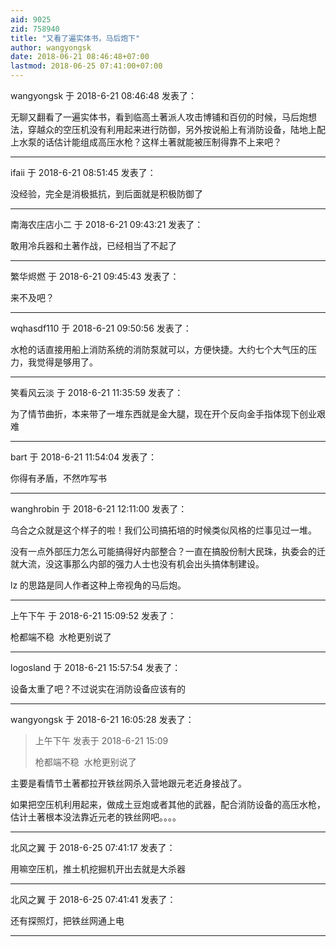```yaml
---
aid: 9025
zid: 758940
title: "又看了遍实体书，马后炮下"
author: wangyongsk
date: 2018-06-21 08:46:48+07:00
lastmod: 2018-06-25 07:41:00+07:00
---
```


wangyongsk 于 2018-6-21 08:46:48 发表了：

无聊又翻看了一遍实体书，看到临高土著派人攻击博铺和百仞的时候，马后炮想法，穿越众的空压机没有利用起来进行防御，另外按说船上有消防设备，陆地上配上水泵的话估计能组成高压水枪？这样土著就能被压制得靠不上来吧？

---

ifaii 于 2018-6-21 08:51:45 发表了：

没经验，完全是消极抵抗，到后面就是积极防御了

---

南海农庄店小二 于 2018-6-21 09:43:21 发表了：

敢用冷兵器和土著作战，已经相当了不起了

---

繁华烬燃 于 2018-6-21 09:45:43 发表了：

来不及吧？

---

wqhasdf110 于 2018-6-21 09:50:56 发表了：

水枪的话直接用船上消防系统的消防泵就可以，方便快捷。大约七个大气压的压力，我觉得是够用了。

---

笑看风云淡 于 2018-6-21 11:35:59 发表了：

为了情节曲折，本来带了一堆东西就是金大腿，现在开个反向金手指体现下创业艰难

---

bart 于 2018-6-21 11:54:04 发表了：

你得有矛盾，不然咋写书

---

wanghrobin 于 2018-6-21 12:11:00 发表了：

乌合之众就是这个样子的啦！我们公司搞拓培的时候类似风格的烂事见过一堆。

没有一点外部压力怎么可能搞得好内部整合？一直在搞股份制大民珠，执委会的迁就大流，没这事那么内部的强力人士也没有机会出头搞体制建设。

lz 的思路是同人作者这种上帝视角的马后炮。

---

上午下午 于 2018-6-21 15:09:52 发表了：

枪都端不稳&nbsp;&nbsp;水枪更别说了

---

logosland 于 2018-6-21 15:57:54 发表了：

设备太重了吧？不过说实在消防设备应该有的

---

wangyongsk 于 2018-6-21 16:05:28 发表了：

> 上午下午 发表于 2018-6-21 15:09
>
> 枪都端不稳&nbsp;&nbsp;水枪更别说了

主要是看情节土著都拉开铁丝网杀入营地跟元老近身接战了。

如果把空压机利用起来，做成土豆炮或者其他的武器，配合消防设备的高压水枪，估计土著根本没法靠近元老的铁丝网吧。。。。

---

北风之翼 于 2018-6-25 07:41:17 发表了：

用嘛空压机，推土机挖掘机开出去就是大杀器

---

北风之翼 于 2018-6-25 07:41:41 发表了：

还有探照灯，把铁丝网通上电

---
